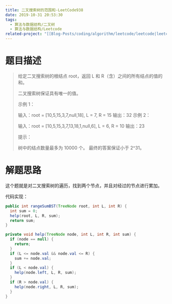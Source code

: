 ```yaml
---
title: 二叉搜索树的范围和-LeetCode938
date: 2019-10-31 20:53:30
tags:
  - 算法与数据结构/二叉树
  - 算法与数据结构/Leetcode
related-project: "[[Blog-Posts/coding/algorithm/leetcode/leetcode|leetcode]]"
---
```


# 题目描述

> 给定二叉搜索树的根结点 root，返回 L 和 R（含）之间的所有结点的值的和。
>
> 二叉搜索树保证具有唯一的值。 
>
> 示例 1：
>
> 输入：root = \[10,5,15,3,7,null,18], L = 7, R = 15
> 输出：32
> 示例 2：
>
> 输入：root = \[10,5,15,3,7,13,18,1,null,6], L = 6, R = 10
> 输出：23
>
>
> 提示：
>
> 树中的结点数量最多为 10000 个。
> 最终的答案保证小于 2^31。

<!--more-->

# 解题思路

这个题就是对二叉搜索树的遍历，找到两个节点，并且对经过的节点进行累加。

代码实现：

```java
public int rangeSumBST(TreeNode root, int L, int R) {
  int sum = 0;
  help(root, L, R, sum);
  return sum;
}

private void help(TreeNode node, int L, int R, int sum) {
  if (node == null) {
    return;
  }
  if (L <= node.val && node.val <= R) {
    sum += node.val;
  }
  if (L < node.val) {
    help(node.left, L, R, sum);
  }
  if (R > node.val) {
    help(node.right, L, R, sum);
  }
}
```

